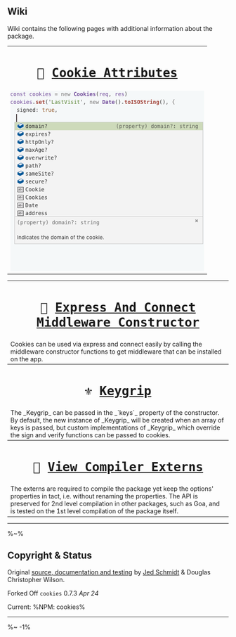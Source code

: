 <!-- ## TODO

- [ ] Add a new item to the todo list. -->

<!-- <table> -->
<!-- <tr><th> -->

<!-- <kbd>🚄 [Cookies' Attributes](../../wiki/Cookie-Attributes)</kbd> -->
<!-- --- -->

## Wiki

Wiki contains the following pages with additional information about the package.

<table>
<tr><th>

<kbd>🍪 [Cookie Attributes](../../wiki/Cookie-Attributes)</kbd>
===
</th></tr>
<!-- block-start -->
<tr><td>
<a href="../../wiki/Cookie-Attributes"><img src="/wiki/cookies.gif" alt="Cookies Attributes: domain, expires, httpOnly, maxAge, overwrite, path, sameSite, secure"></a>
</td></tr>
</table>

<table>
<tr><th>

<kbd>🚄 [Express And Connect Middleware Constructor](../../wiki/Express-And-Connect)</kbd>
===
</th></tr>
<!-- block-start -->
<tr><td>
<!-- <a href="../../wiki/Cookie-Attributes"><img src="/wiki/cookies.gif" alt="Cookies Attributes: domain, expires, httpOnly, maxAge, overwrite, path, sameSite, secure"></a> -->
Cookies can be used via express and connect easily by calling the middleware constructor functions to get middleware that can be installed on the app.
</td></tr>

<tr><th>

<kbd>⚜️ [Keygrip](../../wiki/Keygrip)</kbd>
===
</th></tr>
<!-- block-start -->
<tr><td><md2html>
The _Keygrip_ can be passed in the _`keys`_ property of the constructor. By default, the new instance of _Keygrip_ will be created when an array of keys is passed, but custom implementations of _Keygrip_ which override the sign and verify functions can be passed to cookies.</md2html>
</td></tr>

<tr><th>

<kbd>🔗 [View Compiler Externs](../../wiki/Compiler-Externs)</kbd>
===
</th></tr>
<!-- block-start -->
<tr><td>
The externs are required to compile the package yet keep the options' properties in tact, i.e. without renaming the properties. The API is preserved for 2nd level compilation in other packages, such as Goa, and is tested on the 1st level compilation of the package itself.
</td></tr>
</table>



---


<!-- </th></tr> -->
<!-- block-start -->
<!-- <tr><td> -->
<!-- <img src="/wiki/cookies.gif" alt="Cookies Attributes: domain, expires, httpOnly, maxAge, overwrite, path, sameSite, secure"> -->
<!-- </td></tr> -->
<!-- <tr><td><md2html>


<!-- </md2html></td></tr> -->
<!-- /block-end -->
<!-- </table> -->

%~%

## Copyright & Status

Original [source, documentation and testing](https://github.com/pillarjs/cookies) by [Jed Schmidt](http://jed.is/) & Douglas Christopher Wilson.

Forked Off `cookies` 0.7.3 _Apr 24_

Current:
%NPM: cookies%

---

<IdioFooter />

%~ -1%